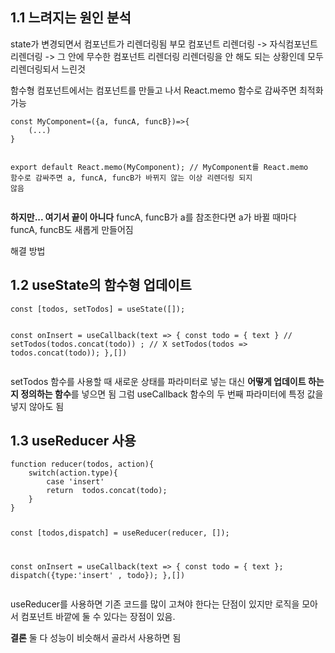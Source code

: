 <h2 id="11-느려지는-원인-분석">1.1 느려지는 원인 분석</h2>
<p>state가 변경되면서 컴포넌트가 리렌더링됨
부모 컴포넌트 리렌더링 -&gt; 자식컴포넌트 리렌더링 -&gt; 그 안에 무수한 컴포넌트 리렌더링
리렌더링을 안 해도 되는 상황인데 모두 리렌더링되서 느린것</p>
<p>함수형 컴포넌트에서는 컴포넌트를 만들고 나서 React.memo 함수로 감싸주면 최적화 가능</p>
<pre><code class="language-javascript">const MyComponent=({a, funcA, funcB})=&gt;{
    (...)
}

export default React.memo(MyComponent);
// MyComponent를 React.memo 함수로 감싸주면 a, funcA, funcB가 바뀌지 않는 이상 리렌더링 되지 않음</code></pre>
<p><strong>하지만... 여기서 끝이 아니다</strong>
funcA, funcB가 a를 참조한다면 a가 바뀔 때마다 funcA, funcB도 새롭게 만들어짐</p>
<p>해결 방법</p>
<h2 id="12-usestate의-함수형-업데이트">1.2 useState의 함수형 업데이트</h2>
<pre><code class="language-javascript">const [todos, setTodos] = useState([]);

const onInsert = useCallback(text =&gt; {
  const todo = {
      text
  }
  // setTodos(todos.concat(todo)) ; // X
  setTodos(todos =&gt; todos.concat(todo));
},[])</code></pre>
<p>setTodos 함수를 사용할 때 새로운 상태를 파라미터로 넣는 대신
<strong>어떻게 업데이트 하는지 정의하는 함수</strong>를 넣으면 됨
그럼 useCallback 함수의 두 번째 파라미터에 특정 값을 넣지 않아도 됨</p>
<h2 id="13-usereducer-사용">1.3 useReducer 사용</h2>
<pre><code class="language-javascript">function reducer(todos, action){
    switch(action.type){
        case 'insert'
        return  todos.concat(todo);
    }
}

const [todos,dispatch] = useReducer(reducer, []);

const onInsert = useCallback(text =&gt; {
  const todo = {
      text
  };
  dispatch({type:'insert' , todo});
},[])</code></pre>
<p>useReducer를 사용하면 기존 코드를 많이 고쳐야 한다는 단점이 있지만 
로직을 모아서 컴포넌트 바깥에 둘 수 있다는 장점이 있음.</p>
<p><strong>결론</strong>
둘 다 성능이 비슷해서 골라서 사용하면 됨</p>